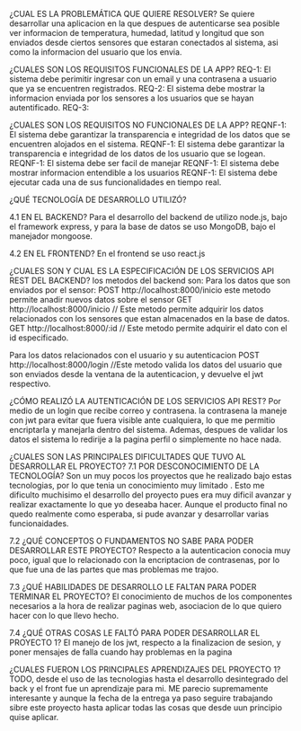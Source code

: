 ¿CUAL ES LA PROBLEMÁTICA QUE QUIERE RESOLVER?
Se quiere desarrollar una aplicacion en la que despues de autenticarse sea posible ver informacion de temperatura, humedad, latitud y longitud que son enviados desde ciertos sensores que estaran conectados al sistema, asi como la informacion del usuario que los envia.


¿CUALES SON LOS REQUISITOS FUNCIONALES DE LA APP?
REQ-1: El sistema debe perimitir ingresar con un email y una contrasena a usuario que ya se encuentren registrados.
REQ-2: El sistema debe mostrar la informacion enviada por los sensores a los usuarios que se hayan autentificado.
REQ-3: 


¿CUALES SON LOS REQUISITOS NO FUNCIONALES DE LA APP?
REQNF-1: El sistema debe garantizar la transparencia e integridad de los datos que se encuentren alojados en el sistema.
REQNF-1: El sistema debe garantizar la transparencia e integridad de los datos de los usuario que se logean.
REQNF-1: El sistema debe ser facil de manejar 
REQNF-1: El sistema debe mostrar informacion entendible a los usuarios
REQNF-1: El sistema debe ejecutar cada una de sus funcionalidades en tiempo real.

¿QUÉ TECNOLOGÍA DE DESARROLLO UTILIZÓ?

4.1 EN EL BACKEND?
Para el desarrollo del backend de utilizo node.js, bajo el framework express, y para la base de datos se uso MongoDB, bajo el manejador mongoose.

4.2 EN EL FRONTEND?
En el frontend se uso react.js 


¿CUALES SON Y CUAL ES LA ESPECIFICACIÓN DE LOS SERVICIOS API REST DEL BACKEND?
los metodos del backend son: 
Para los datos que son enviados por el sensor:
POST http://localhost:8000/inicio este metodo permite anadir nuevos datos sobre el sensor
GET http://localhost:8000/inicio // Este metodo permite adquirir los datos relacionados con los sensores que estan almacenados en la base de datos.
GET http://localhost:8000/:id // Este metodo permite adquirir el dato con el id especificado.

Para los datos relacionados con el usuario y su autenticacion
POST http://localhost:8000/login  //Este metodo valida los datos del usuario que son enviados desde la ventana de la autenticacion, y devuelve el jwt respectivo.


¿CÓMO REALIZÓ LA AUTENTICACIÓN DE LOS SERVICIOS API REST?
Por medio de un login que recibe correo y contrasena. la contrasena la maneje con jwt para evitar que fuera visible ante cualquiera, lo que me permitio encriptarla y manejarla dentro del sistema. Ademas, despues de validar los datos el sistema lo redirije a la pagina perfil o simplemente no hace nada.


¿CUALES SON LAS PRINCIPALES DIFICULTADES QUE TUVO AL DESARROLLAR EL PROYECTO?
7.1 POR DESCONOCIMIENTO DE LA TECNOLOGÍA?
Son un muy pocos los proyectos que he realizado bajo estas tecnologias, por lo que tenia un conocimiento muy limitado . Esto me dificulto muchisimo el desarrollo del proyecto pues era muy dificil avanzar y realizar exactamente lo que yo deseaba hacer. Aunque el producto final no quedo realmente como esperaba, si pude avanzar y desarrollar varias funcionaidades.

7.2 ¿QUÉ CONCEPTOS O FUNDAMENTOS NO SABE PARA PODER DESARROLLAR ESTE PROYECTO?
Respecto a la autenticacion conocia muy poco, igual que lo relacionado con la encriptacion de contrasenas, por lo que fue una de las partes que mas problemas me trajoo.

7.3 ¿QUÉ HABILIDADES DE DESARROLLO LE FALTAN PARA PODER TERMINAR EL PROYECTO?
El conocimiento de muchos de los componentes necesarios a la hora de realizar paginas web, asociacion de lo que quiero hacer con lo que llevo hecho.

7.4 ¿QUÉ OTRAS COSAS LE FALTÓ PARA PODER DESARROLLAR EL PROYECTO 1?
El manejo de los jwt, respecto a la finalizacion de sesion, y poner mensajes de falla cuando hay problemas en la pagina

¿CUALES FUERON LOS PRINCIPALES APRENDIZAJES DEL PROYECTO 1?
TODO, desde el uso de las tecnologias hasta el desarrollo desintegrado del back y el front fue un aprendizaje para mi. ME parecio supremamente interesante y aunque la fecha de la entrega ya paso seguire trabajando sibre este proyecto hasta aplicar todas las cosas que desde uun principio quise aplicar.


